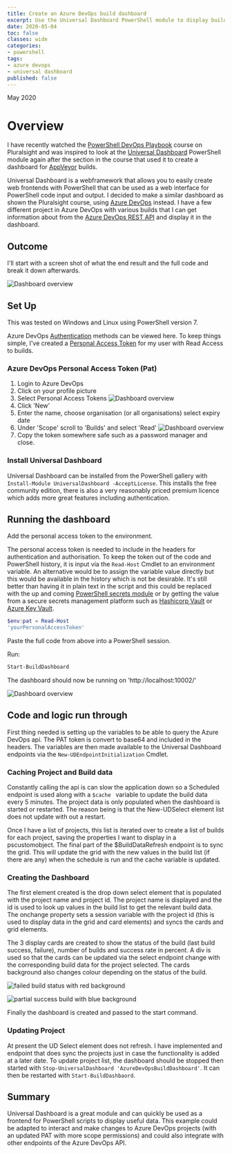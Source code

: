 ```yaml
---
title: Create an Azure DevOps build dashboard
excerpt: Use the Universal Dashboard PowerShell module to display build data from Azure DevOps.
date: 2020-05-04
toc: false
classes: wide
categories:
- powershell
tags:
- azure devops
- universal dashboard
published: false
---
```

May 2020

# Overview

I have recently watched the [PowerShell DevOps Playbook] course on Pluralsight and was inspired to look at the [Universal Dashboard] PowerShell module again after the section in the course that used it to create a dashboard for [AppVeyor] builds.

Universal Dashboard is a webframework that allows you to easily create web frontends with PowerShell that can be used as a web interface for PowerShell code input and output. I decided to make a similar dashboard as shown the Pluralsight course, using [Azure DevOps] instead. I have a few different project in Azure DevOps with various builds that I can get information about from the [Azure DevOps REST API] and display it in the dashboard.

## Outcome

I'll start with a screen shot of what the end result and the full code and break it down afterwards.

![Dashboard overview](/images/build-dashboard/dashboard1.png)

<script src="https://gist.github.com/MatthewJDavis/58a866c1b36a3b729675569bb7d6f42c.js"></script>

## Set Up

This was tested on Windows and Linux using PowerShell version 7.

Azure DevOps [Authentication] methods can be viewed here. To keep things simple, I've created a [Personal Access Token] for my user with Read Access to builds.

### Azure DevOps Personal Access Token (Pat)

1. Login to Azure DevOps
2. Click on your profile picture
3. Select Personal Access Tokens
![Dashboard overview](/images/build-dashboard/pat.png)
4. Click 'New'
5. Enter the name, choose organisation (or all organisations) select expiry date
6. Under 'Scope' scroll to 'Builds' and select 'Read'
![Dashboard overview](/images/build-dashboard/create-new.png)
7. Copy the token somewhere safe such as a password manager and close.

### Install Universal Dashboard

Universal Dashboard can be installed from the PowerShell gallery with ``` Install-Module UniversalDashboard -AcceptLicense ```. This installs the free community edition, there is also a very reasonably priced premium licence which adds more great features including authentication.

## Running the dashboard

Add the personal access token to the environment.

The personal access token is needed to include in the headers for authentication and authorisation. To keep the token out of the code and PowerShell history, it is input via the ``` Read-Host ``` Cmdlet to an environment variable. An alternative would be to assign the variable value directly but this would be available in the history which is not be desirable. It's still better than having it in plain text in the script and this could be replaced with the up and coming [PowerShell secrets module] or by getting the value from a secure secrets management platform such as [Hashicorp Vault] or [Azure Key Vault].

```powershell
$env:pat = Read-Host
'yourPersonalAccessToken'
```

Paste the full code from above into a PowerShell session.

Run:

```powershell
Start-BuildDashboard
```

The dashboard should now be running on 'http://localhost:10002/'

![Dashboard overview](/images/build-dashboard/running.png)

## Code and logic run through

First thing needed is setting up the variables to be able to query the Azure DevOps api.
The PAT token is convert to base64 and included in the headers. The variables are then made available to the Universal Dashboard endpoints via the ``` New-UDEndpointInitialization ``` Cmdlet.

### Caching Project and Build data

Constantly calling the api is can slow the application down so a Scheduled endpoint is used along with a ```$cache ``` variable to update the build data every 5 minutes. The project data is only populated when the dashboard is started or restarted. The reason being is that the New-UDSelect element list does not update with out a restart.

Once I have a list of projects, this list is iterated over to create a list of builds for each project, saving the properties I want to display in a pscustomobject.
The final part of the $BuildDataRefresh endpoint is to sync the grid. This will update the grid with the new values in the build list (if there are any) when the schedule is run and the cache variable is updated.

### Creating the Dashboard

The first element created is the drop down select element that is populated with the project name and project id. The project name is displayed and the id is used to look up values in the build list to get the relevant build data.
The onchange property sets a session variable with the project id (this is used to display data in the grid and card elements) and syncs the cards and grid elements.

The 3 display cards are created to show the status of the build (last build success, failure), number of builds and success rate in percent.
A div is used so that the cards can be updated via the select endpoint change with the corresponding build data for the project selected. The cards background also changes colour depending on the status of the build.

![failed build status with red background](/images/build-dashboard/failed.png)

![partial success build with blue background](/images/build-dashboard/partial-success.png)


Finally the dashboard is created and passed to the start command.

### Updating Project

At present the UD Select element does not refresh. I have implemented and endpoint that does sync the projects just in case the functionality is added at a later date. To update project list, the dashboard should be stopped then started with ``` Stop-UniversalDashboard 'AzureDevOpsBuildDashboard' ```. It can then be restarted with ``` Start-BuildDashbaord ```.

## Summary

Universal Dashboard is a great module and can quickly be used as a frontend for PowerShell scripts to display useful data. This example could be adapted to interact and make changes to Azure DevOps projects (with an updated PAT with more scope permissions) and could also integrate with other endpoints of the Azure DevOps API.

[PowerShell DevOps Playbook]: https://app.pluralsight.com/library/courses/powershell-devops-playbook/table-of-contents
[AppVeyor]: https://www.appveyor.com/
[Universal Dashboard]: https://universaldashboard.io/
[Authentication]: https://docs.microsoft.com/en-us/azure/devops/integrate/get-started/authentication/authentication-guidance?view=azure-devops
[Personal Access Token]: https://docs.microsoft.com/en-us/azure/devops/organizations/accounts/use-personal-access-tokens-to-authenticate?view=azure-devops&tabs=preview-page
[Azure DevOps]: https://dev.azure.com/
[Azure DevOps REST API]: https://docs.microsoft.com/en-us/rest/api/azure/devops/?view=azure-devops-rest-5.1
[PowerShell secrets module]: https://devblogs.microsoft.com/powershell/secret-management-preview-2-release/
[Hashicorp Vault]: https://www.vaultproject.io/
[Azure Key Vault]: https://azure.microsoft.com/en-us/services/key-vault/